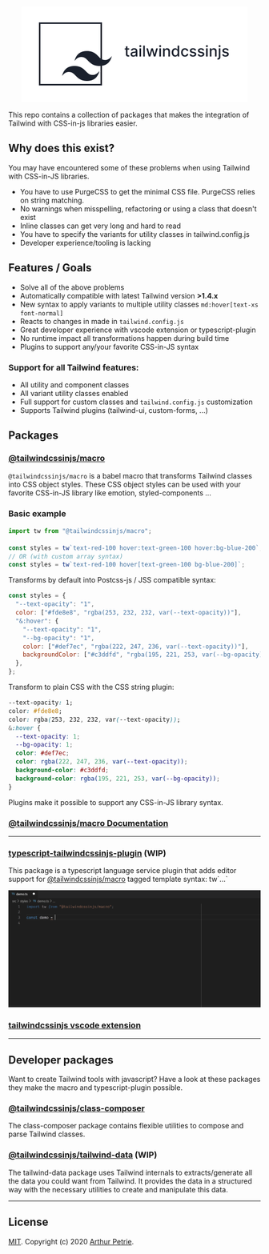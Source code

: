 <p align="center">
  <img src="https://github.com/Arthie/tailwindcssinjs/raw/master/resources/header.png" alt="tailwindcssinjs">
</p>

This repo contains a collection of packages that makes the integration of Tailwind with CSS-in-js libraries easier.

## Why does this exist?

You may have encountered some of these problems when using Tailwind with CSS-in-JS libraries.

- You have to use PurgeCSS to get the minimal CSS file. PurgeCSS relies on string matching.
- No warnings when misspelling, refactoring or using a class that doesn't exist
- Inline classes can get very long and hard to read
- You have to specify the variants for utility classes in tailwind.config.js
- Developer experience/tooling is lacking

## Features / Goals

- Solve all of the above problems
- Automatically compatible with latest Tailwind version **>1.4.x**
- New syntax to apply variants to multiple utility classes `md:hover[text-xs font-normal]`
- Reacts to changes in made in `tailwind.config.js`
- Great developer experience with vscode extension or typescript-plugin
- No runtime impact all transformations happen during build time
- Plugins to support any/your favorite CSS-in-JS syntax

### Support for all Tailwind features:

- All utility and component classes
- All variant utility classes enabled
- Full support for custom classes and `tailwind.config.js` customization
- Supports Tailwind plugins (tailwind-ui, custom-forms, ...)

## Packages

### [@tailwindcssinjs/macro](https://github.com/Arthie/tailwindcssinjs/tree/master/packages/macro)

`@tailwindcssinjs/macro` is a babel macro that transforms Tailwind classes into CSS object styles. These CSS object styles can be used with your favorite CSS-in-JS library like emotion, styled-components ...

### Basic example

```js
import tw from "@tailwindcssinjs/macro";

const styles = tw`text-red-100 hover:text-green-100 hover:bg-blue-200`;
// OR (with custom array syntax)
const styles = tw`text-red-100 hover[text-green-100 bg-blue-200]`;
```

Transforms by default into Postcss-js / JSS compatible syntax:

```js
const styles = {
  "--text-opacity": "1",
  color: ["#fde8e8", "rgba(253, 232, 232, var(--text-opacity))"],
  "&:hover": {
    "--text-opacity": "1",
    "--bg-opacity": "1",
    color: ["#def7ec", "rgba(222, 247, 236, var(--text-opacity))"],
    backgroundColor: ["#c3ddfd", "rgba(195, 221, 253, var(--bg-opacity))"],
  },
};
```

Transform to plain CSS with the CSS string plugin:

```css
--text-opacity: 1;
color: #fde8e8;
color: rgba(253, 232, 232, var(--text-opacity));
&:hover {
  --text-opacity: 1;
  --bg-opacity: 1;
  color: #def7ec;
  color: rgba(222, 247, 236, var(--text-opacity));
  background-color: #c3ddfd;
  background-color: rgba(195, 221, 253, var(--bg-opacity));
}
```

Plugins make it possible to support any CSS-in-JS library syntax.

### [@tailwindcssinjs/macro Documentation](https://github.com/Arthie/tailwindcssinjs/tree/master/packages/macro)

---

### [typescript-tailwindcssinjs-plugin](https://github.com/Arthie/tailwindcssinjs/tree/master/packages/typescript-plugin) (WIP)

This package is a typescript language service plugin that adds editor support for [@tailwindcssinjs/macro](https://github.com/Arthie/tailwindcssinjs/tree/master/packages/macro) tagged template syntax: tw\`...\`

![autocomplete](https://github.com/Arthie/vscode-tailwindcssinjs/raw/master/resources/autocomplete.gif)

### [tailwindcssinjs vscode extension](https://github.com/Arthie/vscode-tailwindcssinjs)

---

## Developer packages

Want to create Tailwind tools with javascript?
Have a look at these packages they make the macro and typescript-plugin possible.

### [@tailwindcssinjs/class-composer](https://github.com/Arthie/tailwindcssinjs/tree/master/packages/class-composer)

The class-composer package contains flexible utilities to compose and parse Tailwind classes.

### [@tailwindcssinjs/tailwind-data](https://github.com/Arthie/tailwindcssinjs/tree/master/packages/tailwindcss-data) (WIP)

The tailwind-data package uses Tailwind internals to extracts/generate all the data you could want from Tailwind. It provides the data in a structured way with the necessary utilities to create and manipulate this data.

---

## License

[MIT](LICENSE). Copyright (c) 2020 [Arthur Petrie](https://arthurpetrie.com/).
